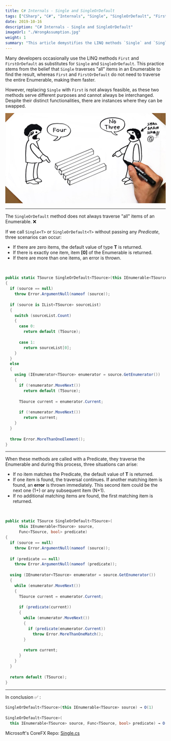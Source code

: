 ```yaml
---
title: C# Internals - Single and SingleOrDefault
tags: ["CSharp", "C#", "Internals", "Single", "SingleOrDefault", "First", "FirstOrDefault"]
date: 2019-10-16
description: "C# Internals - Single and SingleOrDefault"
imageUrl: "./WrongAssumption.jpg"
weight: 1
summary: "This article demystifies the LINQ methods `Single` and `SingleOrDefault` in C#, addressing the misconception that they always traverse an entire `Enumerable`. It explains the actual behavior of these methods, both with and without a predicate, contrasting them with `First` and `FirstOrDefault`. The article clarifies that `SingleOrDefault` efficiently handles different scenarios, such as returning a default value, the only item, or throwing an error when multiple items exist. It emphasizes the operational differences and efficiency **O(1)** without predicate and **O(N)** with predicate of these methods, offering valuable insights for C# developers seeking to optimize their code."
---
```


Many developers occasionally use the LINQ methods `First` and `FirstOrDefault` as substitutes for `Single` and `SingleOrDefault`. This practice stems from the belief that `Single` traverses "all" items in an Enumerable to find the result, whereas `First` and `FirstOrDefault` do not need to traverse the entire Enumerable, making them faster.

However, replacing `Single` with `First` is not always feasible, as these two methods serve different purposes and cannot always be interchanged. Despite their distinct functionalities, there are instances where they can be swapped.

![Wrong Assumptions](./WrongAssumption.jpg)

---
The `SingleOrDefault` method does not always traverse "all" items of an Enumerable. ❌

If we call `Single<T>` or `SingleOrDefault<T>` without passing any *Predicate*, three scenarios can occur:

 - If there are zero items, the default value of type **T** is returned.
 - If there is exactly one item, item **[0]** of the Enumerable is returned.
 - If there are more than one items, an error is thrown.

<br>

```csharp
public static TSource SingleOrDefault<TSource>(this IEnumerable<TSource> source)
{
  if (source == null)
    throw Error.ArgumentNull(nameof (source));
    
  if (source is IList<TSource> sourceList)
  {
    switch (sourceList.Count)
    {
      case 0:
        return default (TSource);
        
      case 1:
        return sourceList[0];
    }
  }
  else
  {
    using (IEnumerator<TSource> enumerator = source.GetEnumerator())
    {
      if (!enumerator.MoveNext())
        return default (TSource);
        
      TSource current = enumerator.Current;
      
      if (!enumerator.MoveNext())
        return current;
    }
  }
  
  throw Error.MoreThanOneElement();
}
```

---

When these methods are called with a Predicate, they traverse the Enumerable and during this process, three situations can arise:

- If no item matches the Predicate, the default value of **T** is returned.
- If one item is found, the traversal continues. If another matching item is found, an **error** is thrown immediately. This second item could be the next one (1+) or any subsequent item (N+1).
- If no additional matching items are found, the first matching item is returned.

<br>

```csharp
public static TSource SingleOrDefault<TSource>(
      this IEnumerable<TSource> source,
      Func<TSource, bool> predicate)
{
  if (source == null)
    throw Error.ArgumentNull(nameof (source));
    
  if (predicate == null)
    throw Error.ArgumentNull(nameof (predicate));
    
  using (IEnumerator<TSource> enumerator = source.GetEnumerator())
  {
    while (enumerator.MoveNext())
    {
      TSource current = enumerator.Current;
      
      if (predicate(current))
      {
        while (enumerator.MoveNext())
        {
          if (predicate(enumerator.Current))
            throw Error.MoreThanOneMatch();
        }
        
        return current;
      }
    }
  }
  
  return default (TSource);
}
```

---

In conclusion ✅ :

```csharp
SingleOrDefault<TSource>(this IEnumerable<TSource> source) → O(1)
    
SingleOrDefault<TSource>(
  this IEnumerable<TSource> source, Func<TSource, bool> predicate) → O(N)
```

Microsoft's CoreFX Repo: [Single.cs](https://github.com/dotnet/corefx/blob/master/src/System.Linq/src/System/Linq/Single.cs)